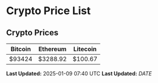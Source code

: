 # Crypto Price List

## Crypto Prices
| Bitcoin | Ethereum | Litecoin |
| ------- | -------- | -------- |
| $93424 | $3288.92 | $100.67 |
**Last Updated:** 2025-01-09 07:40 UTC
**Last Updated:** $DATE$
